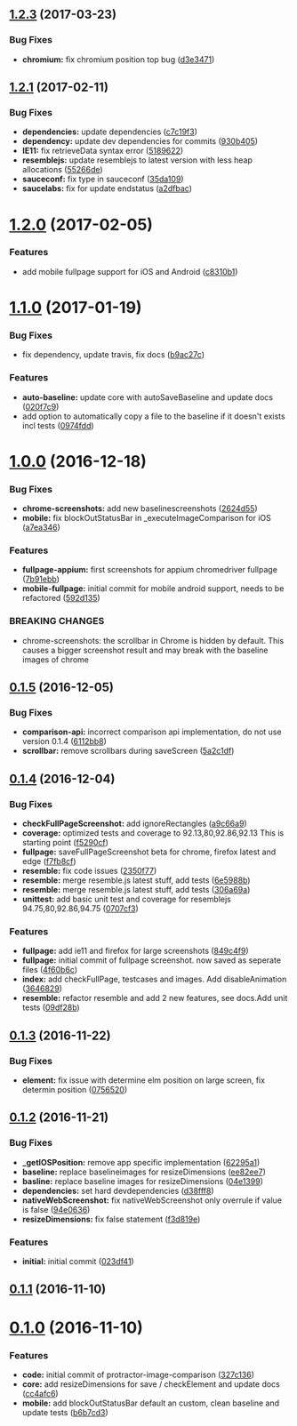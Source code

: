 <a name="1.2.3"></a>
## [1.2.3](https://github.com/wswebcreation/protractor-image-comparison/compare/v1.2.2...v1.2.3) (2017-03-23)


### Bug Fixes

* **chromium:** fix chromium position top bug ([d3e3471](https://github.com/wswebcreation/protractor-image-comparison/commit/d3e3471))



<a name="1.2.1"></a>
## [1.2.1](https://github.com/wswebcreation/protractor-image-comparison/compare/v1.2.0...v1.2.1) (2017-02-11)


### Bug Fixes

* **dependencies:** update dependencies ([c7c19f3](https://github.com/wswebcreation/protractor-image-comparison/commit/c7c19f3))
* **dependency:** update dev dependencies for commits ([930b405](https://github.com/wswebcreation/protractor-image-comparison/commit/930b405))
* **IE11:** fix retrieveData syntax error ([5189622](https://github.com/wswebcreation/protractor-image-comparison/commit/5189622))
* **resemblejs:** update resemblejs to latest version with less heap allocations ([55266de](https://github.com/wswebcreation/protractor-image-comparison/commit/55266de))
* **sauceconf:** fix type in sauceconf ([35da109](https://github.com/wswebcreation/protractor-image-comparison/commit/35da109))
* **saucelabs:** fix for update endstatus ([a2dfbac](https://github.com/wswebcreation/protractor-image-comparison/commit/a2dfbac))



<a name="1.2.0"></a>
# [1.2.0](https://github.com/wswebcreation/protractor-image-comparison/compare/v1.1.0...v1.2.0) (2017-02-05)


### Features

* add mobile fullpage support for iOS and Android ([c8310b1](https://github.com/wswebcreation/protractor-image-comparison/commit/c8310b1))



<a name="1.1.0"></a>
# [1.1.0](https://github.com/wswebcreation/protractor-image-comparison/compare/v1.0.0...v1.1.0) (2017-01-19)


### Bug Fixes

* fix dependency, update travis, fix docs ([b9ac27c](https://github.com/wswebcreation/protractor-image-comparison/commit/b9ac27c))


### Features

* **auto-baseline:** update core with autoSaveBaseline and update docs ([020f7c9](https://github.com/wswebcreation/protractor-image-comparison/commit/020f7c9))
* add option to automatically copy a file to the baseline if it doesn't exists incl tests ([0974fdd](https://github.com/wswebcreation/protractor-image-comparison/commit/0974fdd))



<a name="1.0.0"></a>
# [1.0.0](https://github.com/wswebcreation/protractor-image-comparison/compare/v0.1.5...v1.0.0) (2016-12-18)


### Bug Fixes

* **chrome-screenshots:** add new baselinescreenshots ([2624d55](https://github.com/wswebcreation/protractor-image-comparison/commit/2624d55))
* **mobile:** fix blockOutStatusBar in _executeImageComparison for iOS ([a7ea346](https://github.com/wswebcreation/protractor-image-comparison/commit/a7ea346))


### Features

* **fullpage-appium:** first screenshots for appium chromedriver fullpage ([7b91ebb](https://github.com/wswebcreation/protractor-image-comparison/commit/7b91ebb))
* **mobile-fullpage:** initial commit for mobile android support, needs to be refactored ([592d135](https://github.com/wswebcreation/protractor-image-comparison/commit/592d135))


### BREAKING CHANGES

* chrome-screenshots: the scrollbar in Chrome is hidden by default. This causes a bigger screenshot result and may break with the baseline images of chrome



<a name="0.1.5"></a>
## [0.1.5](https://github.com/wswebcreation/protractor-image-comparison/compare/v0.1.4...v0.1.5) (2016-12-05)


### Bug Fixes

* **comparison-api:** incorrect comparison api implementation, do not use version 0.1.4 ([6112bb8](https://github.com/wswebcreation/protractor-image-comparison/commit/6112bb8))
* **scrollbar:** remove scrollbars during saveScreen ([5a2c1df](https://github.com/wswebcreation/protractor-image-comparison/commit/5a2c1df))



<a name="0.1.4"></a>
## [0.1.4](https://github.com/wswebcreation/protractor-image-comparison/compare/v0.1.3...v0.1.4) (2016-12-04)


### Bug Fixes

* **checkFullPageScreenshot:** add ignoreRectangles ([a9c66a9](https://github.com/wswebcreation/protractor-image-comparison/commit/a9c66a9))
* **coverage:** optimized tests and coverage to 92.13,80,92.86,92.13 This is starting point ([f5290cf](https://github.com/wswebcreation/protractor-image-comparison/commit/f5290cf))
* **fullpage:** saveFullPageScreenshot beta for chrome, firefox latest and edge ([f7fb8cf](https://github.com/wswebcreation/protractor-image-comparison/commit/f7fb8cf))
* **resemble:** fix code issues ([2350f77](https://github.com/wswebcreation/protractor-image-comparison/commit/2350f77))
* **resemble:** merge resemble.js latest stuff, add tests ([6e5988b](https://github.com/wswebcreation/protractor-image-comparison/commit/6e5988b))
* **resemble:** merge resemble.js latest stuff, add tests ([306a69a](https://github.com/wswebcreation/protractor-image-comparison/commit/306a69a))
* **unittest:** add basic unit test and coverage for resemblejs 94.75,80,92.86,94.75 ([0707cf3](https://github.com/wswebcreation/protractor-image-comparison/commit/0707cf3))


### Features

* **fullpage:** add ie11 and firefox for large screenshots ([849c4f9](https://github.com/wswebcreation/protractor-image-comparison/commit/849c4f9))
* **fullpage:** initial commit of fullpage screenshot. now saved as seperate files ([4f60b6c](https://github.com/wswebcreation/protractor-image-comparison/commit/4f60b6c))
* **index:** add checkFullPage, testcases and images. Add disableAnimation ([3646829](https://github.com/wswebcreation/protractor-image-comparison/commit/3646829))
* **resemble:** refactor resemble and add 2 new features, see docs.Add unit tests ([09df28b](https://github.com/wswebcreation/protractor-image-comparison/commit/09df28b))



<a name="0.1.3"></a>
## [0.1.3](https://github.com/wswebcreation/protractor-image-comparison/compare/v0.1.2...v0.1.3) (2016-11-22)


### Bug Fixes

* **element:** fix issue with determine elm position on large screen, fix determin position ([0756520](https://github.com/wswebcreation/protractor-image-comparison/commit/0756520))



<a name="0.1.2"></a>
## [0.1.2](https://github.com/wswebcreation/protractor-image-comparison/compare/v0.1.1...v0.1.2) (2016-11-21)


### Bug Fixes

* **_getIOSPosition:** remove app specific implementation ([62295a1](https://github.com/wswebcreation/protractor-image-comparison/commit/62295a1))
* **baseline:** replace baselineimages for resizeDimensions ([ee82ee7](https://github.com/wswebcreation/protractor-image-comparison/commit/ee82ee7))
* **basline:** replace baseline images for resizeDimensions ([04e1399](https://github.com/wswebcreation/protractor-image-comparison/commit/04e1399))
* **dependencies:** set hard devdependencies ([d38fff8](https://github.com/wswebcreation/protractor-image-comparison/commit/d38fff8))
* **nativeWebScreenshot:** fix nativeWebScreenshot only overrule if value is false ([94e0636](https://github.com/wswebcreation/protractor-image-comparison/commit/94e0636))
* **resizeDimensions:** fix false statement ([f3d819e](https://github.com/wswebcreation/protractor-image-comparison/commit/f3d819e))


### Features

* **initial:** initial commit ([023df41](https://github.com/wswebcreation/protractor-image-comparison/commit/023df41))



<a name="0.1.1"></a>
## [0.1.1](https://github.com/wswebcreation/protractor-image-comparison/compare/v0.1.0...v0.1.1) (2016-11-10)



<a name="0.1.0"></a>
# [0.1.0](https://github.com/wswebcreation/protractor-image-comparison/compare/327c136...v0.1.0) (2016-11-10)


### Features

* **code:** initial commit of protractor-image-comparison ([327c136](https://github.com/wswebcreation/protractor-image-comparison/commit/327c136))
* **core:** add resizeDimensions for save / checkElement and update docs ([cc4afc6](https://github.com/wswebcreation/protractor-image-comparison/commit/cc4afc6))
* **mobile:** add blockOutStatusBar default an custom, clean baseline and update tests ([b6b7cd3](https://github.com/wswebcreation/protractor-image-comparison/commit/b6b7cd3))



